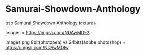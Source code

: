 # Samurai-Showdown-Anthology

psp Samurai Showdown Anthology textures

Images = https://imgsli.com/NDAwMDE3

Images png 8bit(photopea) vs 24bits(adobe photoshop) = https://imgsli.com/NDAwMDIw
